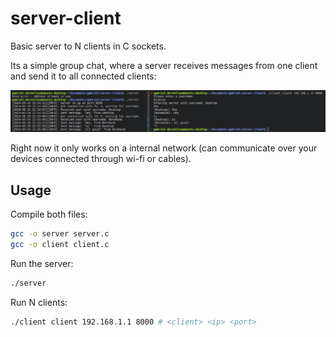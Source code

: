 # server-client
Basic server to N clients in C sockets. 

Its a simple group chat, where a server receives messages from one client and send it to all connected clients:

![alt text](assets/image.png)

Right now it only works on a internal network (can communicate over your devices connected through wi-fi or cables).

## Usage

Compile both files:
```sh
gcc -o server server.c
gcc -o client client.c
```

Run the server:
```sh
./server
```

Run N clients:
```sh
./client client 192.168.1.1 8000 # <client> <ip> <port> 
```
